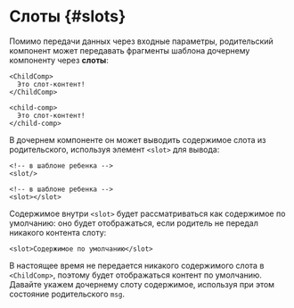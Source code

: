 # Слоты {#slots}

Помимо передачи данных через входные параметры, родительский компонент может передавать фрагменты шаблона дочернему компоненту через **слоты**:

<div class="sfc">

```vue-html
<ChildComp>
  Это слот-контент!
</ChildComp>
```

</div>
<div class="html">

```vue-html
<child-comp>
  Это слот-контент!
</child-comp>
```

</div>

В дочернем компоненте он может выводить содержимое слота из родительского, используя элемент `<slot>` для вывода:

<div class="sfc">

```vue-html
<!-- в шаблоне ребенка -->
<slot/>
```

</div>
<div class="html">

```vue-html
<!-- в шаблоне ребенка -->
<slot></slot>
```

</div>

Содержимое внутри `<slot>` будет рассматриваться как содержимое по умолчанию: оно будет отображаться, если родитель не передал никакого контента слоту:

```vue-html
<slot>Содержимое по умолчанию</slot>
```

В настоящее время не передается никакого содержимого слота в `<ChildComp>`, поэтому будет отображаться контент по умолчанию. Давайте укажем дочернему слоту содержимое, используя при этом состояние родительского `msg`.

